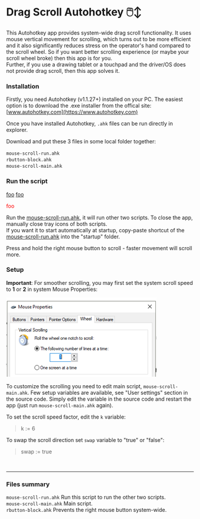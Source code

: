 # Drag Scroll Autohotkey 🖱️↕
This Autohotkey app provides system-wide drag scroll functionality. It uses mouse vertical movement for scrolling, which turns out to be more efficient and it also significantly reduces stress on the operator's hand compared to the scroll wheel. So if you want better scrolling experience (or maybe your scroll wheel broke) then this app is for you.  
Further, if you use a drawing tablet or a touchpad and the driver/OS does not provide drag scroll, then this app solves it.

### Installation
Firstly, you need Autohotkey (v1.1.27+) installed on your PC. The easiest option is to download the .exe installer from the offical site: [www.autohotkey.com](https://www.autohotkey.com)  

Once you have installed Autohotkey, `.ahk` files can be run directly in explorer.  

Download and put these 3 files in some local folder together:  

`mouse-scroll-run.ahk`  
`rbutton-block.ahk`   
`mouse-scroll-main.ahk`   


### Run the script

<a href="">foo</a>
<a href="" style="pointer-events: none">foo</a>
<p style="color:#FF0000">foo</p>

Run the [mouse-scroll-run.ahk](mouse-scroll-run.ahk), it will run other two scripts.  To close the app, manually close tray icons of both scripts.  
If you want it to start automatically at startup, copy-paste shortcut of the [mouse-scroll-run.ahk]() into the "startup" folder. 

Press and hold the right mouse button to scroll - faster movement will scroll more.

### Setup 
**Important**: For smoother scrolling, you may first set the system scroll speed to **1** or **2** in system Mouse Properties:   

<img src="./img/wheel.png">  
 
To customize the scrolling you need to edit main script, `mouse-scroll-main.ahk`.
Few setup variables are available, see "User settings" section in the source code. Simply edit the variable in the source code and restart the app 
(just run `mouse-scroll-main.ahk` again).

To set the scroll speed factor, edit the `k` variable:  
> k := 6  

To swap the scroll direction set `swap` variable to "true" or "false":
> swap := true

<br>

---

### Files summary
`mouse-scroll-run.ahk` Run this script to run the other two scripts.  
`mouse-scroll-main.ahk` Main script.  
`rbutton-block.ahk` Prevents the right mouse button system-wide.
